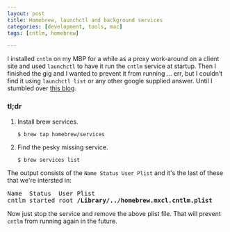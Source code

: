 ```yaml
---
layout: post
title: Homebrew, launchctl and background services
categories: [development, tools, mac]
tags: [cntlm, homebrew]

---
```


I installed `cntlm` on my MBP for a while as a proxy work-around on a client site and used `launchctl` to have it run the `cntlm` service at startup. Then I finished the gig and I wanted to prevent it from running … err, but I couldn’t find it using `launchctl list` or any other google supplied answer. Until I stumbled over [this blog](https://robots.thoughtbot.com/starting-and-stopping-background-services-with-homebrew).

### tl;dr

1. Install brew services.

    `$ brew tap homebrew/services`

2. Find the pesky missing service.

    `$ brew services list`

The output consists of the `Name Status User Plist` and it's the last of these that we're intersted in:

<pre>
Name  Status  User Plist
cntlm started root <strong>/Library/../homebrew.mxcl.cntlm.plist</strong>
</pre>

Now just stop the service and remove the above plist file. That will prevent `cntlm` from running again in the future.